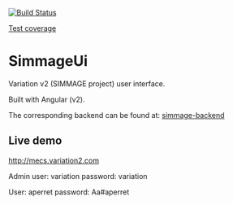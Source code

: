 [![Build Status](https://travis-ci.org/actimeo/simmage-ui.svg?branch=master)](https://travis-ci.org/actimeo/simmage-ui)

[Test coverage](https://codecov.io/gh/actimeo/simmage-ui)

# SimmageUi

Variation v2 (SIMMAGE project) user interface.

Built with Angular (v2).

The corresponding backend can be found at: [simmage-backend](https://github.com/actimeo/simmage-backend)

## Live demo

http://mecs.variation2.com

Admin user: variation password: variation

User: aperret password: Aa#aperret

